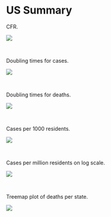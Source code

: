 # US Summary

CFR.

![](us_table_cfr.png)

&ensp;

Doubling times for cases.

![](us_table_dt_cases.png)

&ensp;

Doubling times for deaths.

![](us_table_dt_deaths.png)

&ensp;

Cases per 1000 residents.

![](us_table_cases_per_capita.png)


&ensp;

Cases per million residents on log scale.

![](us_plot_cases.png)

&ensp;

Treemap plot of deaths per state.

![](us_plot_treemap_deaths.png)
